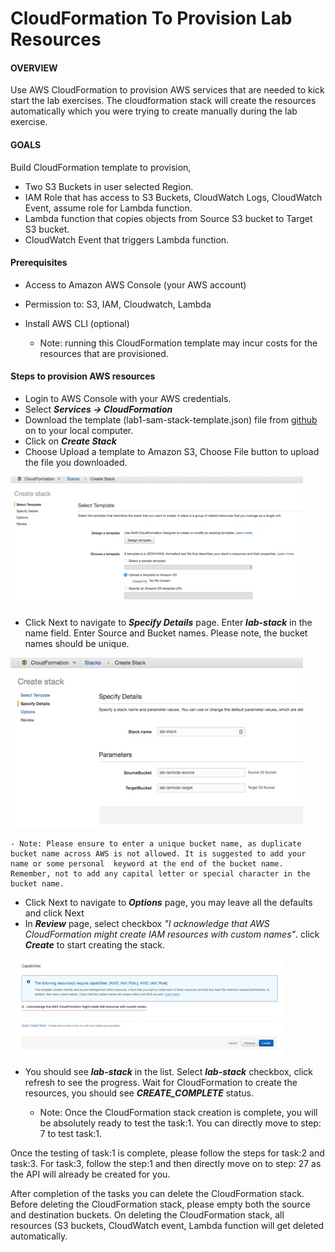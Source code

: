 # CloudFormation To Provision Lab Resources


#### OVERVIEW
Use AWS CloudFormation to provision AWS services that are needed to kick start the lab exercises. The cloudformation stack will create the resources automatically which you were trying to create manually during the lab exercise.

#### GOALS
Build CloudFormation template to provision,
* Two S3 Buckets in user selected Region.
* IAM Role that has access to S3 Buckets, CloudWatch Logs, CloudWatch Event, assume role for Lambda function.
* Lambda function that copies objects from Source S3 bucket to Target S3 bucket.
* CloudWatch Event that triggers Lambda function.

#### Prerequisites
* Access to Amazon AWS Console (your AWS account)
* Permission to: S3, IAM, Cloudwatch, Lambda
* Install AWS CLI (optional)

	- Note: running this CloudFormation template may incur costs for the resources that are provisioned.

#### Steps to provision AWS resources
* Login to AWS Console with your AWS credentials.
* Select **_Services -> CloudFormation_**
* Download the template (lab1-sam-stack-template.json) file from [github](https://github.com/ravindravilla/lab-aws-cloudformation/blob/master/lab1-sam-stack-template.json) on to your local computer.
* Click on **_Create Stack_**
* Choose Upload a template to Amazon S3, Choose File button to upload the file you downloaded.

![alt text](lab-stack/cf_select_template.jpg "")

* Click Next to navigate to **_Specify Details_** page. Enter **_lab-stack_** in the name field. Enter Source and Bucket names. Please note, the bucket names should be unique.

![alt text](lab-stack/cf_template_name.jpg "")
 
	- Note: Please ensure to enter a unique bucket name, as duplicate bucket name across AWS is not allowed. It is suggested to add your name or some personal  keyword at the end of the bucket name. Remember, not to add any capital letter or special character in the bucket name.
* Click Next to navigate to **_Options_** page, you may leave all the defaults and click Next
* In **_Review_** page, select checkbox *"I acknowledge that AWS CloudFormation might create IAM resources with custom names"*. click **_Create_** to start creating the stack.

![alt text](lab-stack/cf_stack_ack.jpg "")

* You should see **_lab-stack_** in the list. Select **_lab-stack_** checkbox, click refresh to see the progress. Wait for CloudFormation to create the resources, you should see **_CREATE_COMPLETE_** status.

	- Note: Once the CloudFormation stack creation is complete, you will be absolutely ready to test the task:1. You can directly move to step: 7 to test task:1. 


Once the testing of task:1 is complete, please follow the steps for task:2 and task:3. For task:3, follow the step:1 and then directly move on to step: 27 as the API will already be created for you.


After completion of the tasks you can delete the CloudFormation stack. Before deleting the CloudFormation stack, please empty both the source and destination buckets. On deleting the CloudFormation stack, all resources (S3 buckets, CloudWatch event, Lambda function will get deleted automatically.